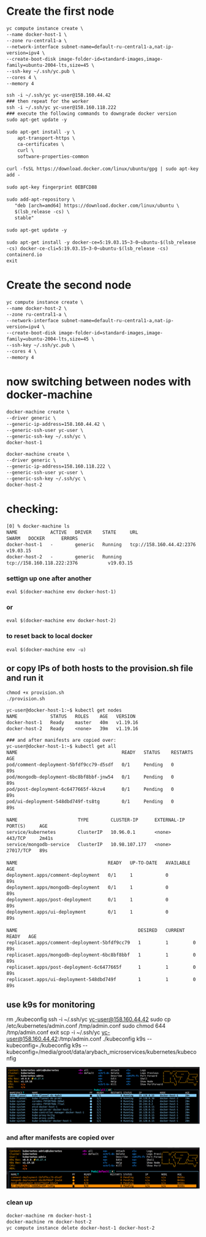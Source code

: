 # Create the first node
```
yc compute instance create \
--name docker-host-1 \
--zone ru-central1-a \
--network-interface subnet-name=default-ru-central1-a,nat-ip-version=ipv4 \
--create-boot-disk image-folder-id=standard-images,image-family=ubuntu-2004-lts,size=45 \
--ssh-key ~/.ssh/yc.pub \
--cores 4 \
--memory 4
```
```
ssh -i ~/.ssh/yc yc-user@158.160.44.42
### then repeat for the worker
ssh -i ~/.ssh/yc yc-user@158.160.118.222
### execute the following commands to downgrade docker version
sudo apt-get update -y

sudo apt-get install -y \
    apt-transport-https \
    ca-certificates \
    curl \
    software-properties-common

curl -fsSL https://download.docker.com/linux/ubuntu/gpg | sudo apt-key add -

sudo apt-key fingerprint 0EBFCD88

sudo add-apt-repository \
   "deb [arch=amd64] https://download.docker.com/linux/ubuntu \
   $(lsb_release -cs) \
   stable"

sudo apt-get update -y

sudo apt-get install -y docker-ce=5:19.03.15~3-0~ubuntu-$(lsb_release -cs) docker-ce-cli=5:19.03.15~3-0~ubuntu-$(lsb_release -cs) containerd.io
exit
```

# Create the second node
```
yc compute instance create \
--name docker-host-2 \
--zone ru-central1-a \
--network-interface subnet-name=default-ru-central1-a,nat-ip-version=ipv4 \
--create-boot-disk image-folder-id=standard-images,image-family=ubuntu-2004-lts,size=45 \
--ssh-key ~/.ssh/yc.pub \
--cores 4 \
--memory 4
```

# now switching between nodes with docker-machine
```
docker-machine create \
--driver generic \
--generic-ip-address=158.160.44.42 \
--generic-ssh-user yc-user \
--generic-ssh-key ~/.ssh/yc \
docker-host-1
```

```
docker-machine create \
--driver generic \
--generic-ip-address=158.160.118.222 \
--generic-ssh-user yc-user \
--generic-ssh-key ~/.ssh/yc \
docker-host-2
```

# checking:
```
[0] % docker-machine ls
NAME            ACTIVE   DRIVER    STATE     URL                          SWARM   DOCKER      ERRORS
docker-host-1   -        generic   Running   tcp://158.160.44.42:2376             v19.03.15
docker-host-2   -        generic   Running   tcp://158.160.118.222:2376           v19.03.15
```

### settign up one after another
```
eval $(docker-machine env docker-host-1)
```
### or
```
eval $(docker-machine env docker-host-2)
```
### to reset back to local docker
```
eval $(docker-machine env -u)
```

## or copy IPs of both hosts to the provision.sh file and run it
```
chmod +x provision.sh
./provision.sh
```
```
yc-user@docker-host-1:~$ kubectl get nodes
NAME            STATUS   ROLES    AGE   VERSION
docker-host-1   Ready    master   40m   v1.19.16
docker-host-2   Ready    <none>   39m   v1.19.16
```
```
### and after manifests are copied over:
yc-user@docker-host-1:~$ kubectl get all
NAME                                      READY   STATUS    RESTARTS   AGE
pod/comment-deployment-5bfdf9cc79-d5sdf   0/1     Pending   0          89s
pod/mongodb-deployment-6bc8bf8bbf-jnw54   0/1     Pending   0          89s
pod/post-deployment-6c6477665f-kkzv4      0/1     Pending   0          89s
pod/ui-deployment-548dbd749f-ts8tg        0/1     Pending   0          89s

NAME                      TYPE        CLUSTER-IP      EXTERNAL-IP   PORT(S)     AGE
service/kubernetes        ClusterIP   10.96.0.1       <none>        443/TCP     2m41s
service/mongodb-service   ClusterIP   10.98.107.177   <none>        27017/TCP   89s

NAME                                 READY   UP-TO-DATE   AVAILABLE   AGE
deployment.apps/comment-deployment   0/1     1            0           89s
deployment.apps/mongodb-deployment   0/1     1            0           89s
deployment.apps/post-deployment      0/1     1            0           89s
deployment.apps/ui-deployment        0/1     1            0           89s

NAME                                            DESIRED   CURRENT   READY   AGE
replicaset.apps/comment-deployment-5bfdf9cc79   1         1         0       89s
replicaset.apps/mongodb-deployment-6bc8bf8bbf   1         1         0       89s
replicaset.apps/post-deployment-6c6477665f      1         1         0       89s
replicaset.apps/ui-deployment-548dbd749f        1         1         0       89s
```

## use k9s for monitoring
rm ,/kubeconfig
ssh -i ~/.ssh/yc yc-user@158.160.44.42
sudo cp /etc/kubernetes/admin.conf /tmp/admin.conf
sudo chmod 644 /tmp/admin.conf
exit
scp -i ~/.ssh/yc yc-user@158.160.44.42:/tmp/admin.conf ./kubeconfig
k9s --kubeconfig=./kubeconfig
k9s --kubeconfig=/media/groot/data/arybach_microservices/kubernetes/kubeconfig

![Alt text](image.png)

### and after manifests are copied over
![Alt text](image-1.png)

### clean up
```
docker-machine rm docker-host-1
docker-machine rm docker-host-2
yc compute instance delete docker-host-1 docker-host-2
```
